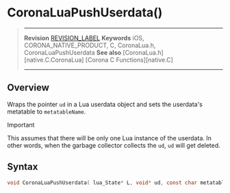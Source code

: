 # CoronaLuaPushUserdata()

> --------------------- ------------------------------------------------------------------------------------------
> __Revision__			[REVISION_LABEL](REVISION_URL)
> __Keywords__			iOS, CORONA_NATIVE_PRODUCT, C, CoronaLua.h, CoronaLuaPushUserdata
> __See also__			[CoronaLua.h][native.C.CoronaLua]
>						[Corona C Functions][native.C]
> --------------------- ------------------------------------------------------------------------------------------


## Overview

Wraps the pointer `ud` in a Lua userdata object and sets the userdata's metatable to `metatableName`. 

<div class="guide-notebox-imp">
<div class="notebox-title-imp">Important</div>

This assumes that there will be only one Lua instance of the userdata. In other words, when the garbage collector collects the `ud`, `ud` will get deleted.

</div>


## Syntax

``````c
void CoronaLuaPushUserdata( lua_State* L, void* ud, const char metatableName[] )
``````
